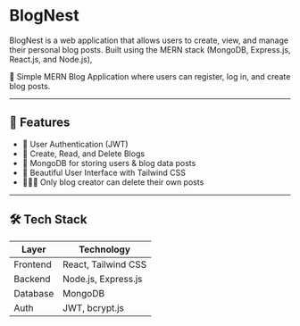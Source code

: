 # BlogNest
BlogNest is a web application that allows users to create, view, and manage their personal blog posts. Built using the MERN stack (MongoDB, Express.js, React.js, and Node.js),

🚀 Simple MERN Blog Application where users can register, log in, and create blog posts.

---
## 🌟 Features

- 🔐 User Authentication (JWT)
- 📝 Create, Read, and Delete Blogs
- 🧠 MongoDB for storing users & blog data posts
- 🌈 Beautiful User Interface with Tailwind CSS
- 🧑‍🤝‍🧑 Only blog creator can delete their own posts

---
## 🛠️ Tech Stack

| Layer      | Technology          |
|------------|---------------------|
| Frontend   | React, Tailwind CSS |
| Backend    | Node.js, Express.js |
| Database   | MongoDB             |
| Auth       | JWT, bcrypt.js      |
